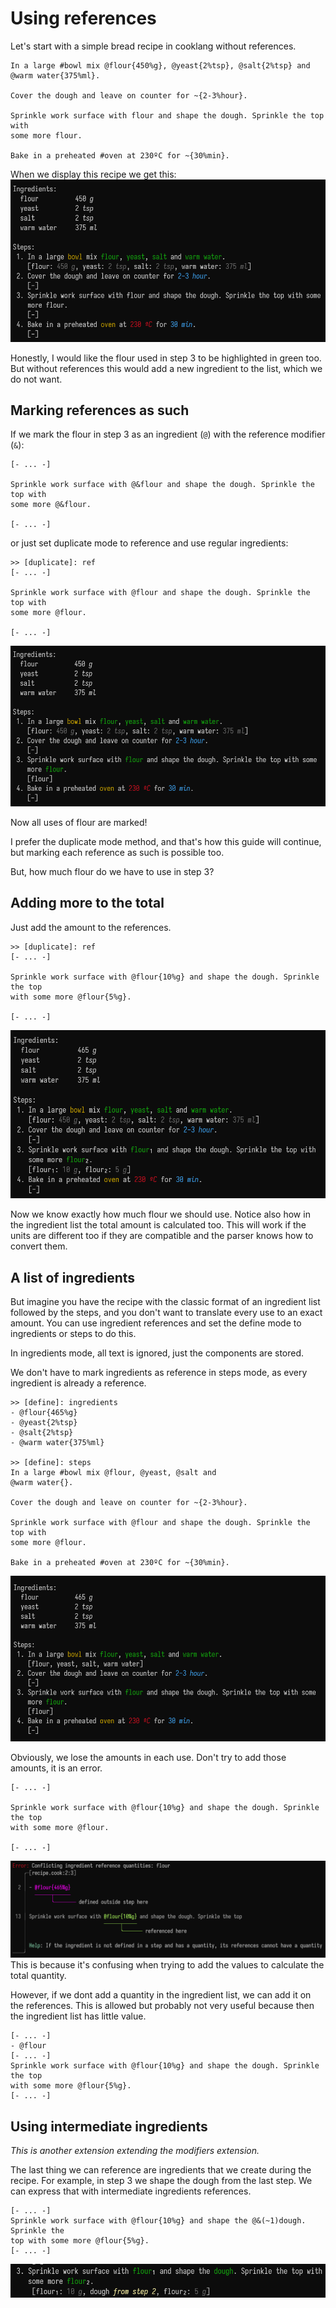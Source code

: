 # Using references

Let's start with a simple bread recipe in cooklang without references.
```cooklang
In a large #bowl mix @flour{450%g}, @yeast{2%tsp}, @salt{2%tsp} and
@warm water{375%ml}.

Cover the dough and leave on counter for ~{2-3%hour}.

Sprinkle work surface with flour and shape the dough. Sprinkle the top with
some more flour.

Bake in a preheated #oven at 230ºC for ~{30%min}.
```

When we display this recipe we get this: ![](../images/bread1.png)

Honestly, I would like the flour used in step 3 to be highlighted in green too.
But without references this would add a new ingredient to the list, which we do
not want.

## Marking references as such
If we mark the flour in step 3 as an ingredient (`@`) with the reference
modifier (`&`):
```cooklang
[- ... -]

Sprinkle work surface with @&flour and shape the dough. Sprinkle the top with
some more @&flour.

[- ... -]
```
or just set duplicate mode to reference and use regular ingredients:
```cooklang
>> [duplicate]: ref
[- ... -]

Sprinkle work surface with @flour and shape the dough. Sprinkle the top with
some more @flour.

[- ... -]
```
![](../images/bread2.png)

Now all uses of flour are marked!

I prefer the duplicate mode method, and that's how this guide will continue, but
marking each reference as such is possible too.

But, how much flour do we have to use in step 3?

## Adding more to the total
Just add the amount to the references.
```cooklang
>> [duplicate]: ref
[- ... -]

Sprinkle work surface with @flour{10%g} and shape the dough. Sprinkle the top
with some more @flour{5%g}.

[- ... -]
```
![](../images/bread3.png)

Now we know exactly how much flour we should use. Notice also how in the
ingredient list the total amount is calculated too. This will work if the units
are different too if they are compatible and the parser knows how to convert
them.

## A list of ingredients
But imagine you have the recipe with the classic format of an ingredient list
followed by the steps, and you don't want to translate every use to an exact
amount. You can use ingredient references and set the define mode to ingredients
or steps to do this.

In ingredients mode, all text is ignored, just the components are stored.

We don't have to mark ingredients as reference in steps mode, as every
ingredient is already a reference.
```cooklang
>> [define]: ingredients
- @flour{465%g}
- @yeast{2%tsp}
- @salt{2%tsp}
- @warm water{375%ml}

>> [define]: steps
In a large #bowl mix @flour, @yeast, @salt and
@warm water{}.

Cover the dough and leave on counter for ~{2-3%hour}.

Sprinkle work surface with @flour and shape the dough. Sprinkle the top with
some more @flour.

Bake in a preheated #oven at 230ºC for ~{30%min}.
```
![](../images/bread4.png)

Obviously, we lose the amounts in each use. Don't try to add those amounts, it
is an error.
```cooklang
[- ... -]

Sprinkle work surface with @flour{10%g} and shape the dough. Sprinkle the top
with some more @flour.

[- ... -]
```
![](../images/bread5.png) This is because it's confusing when trying to add the
values to calculate the total quantity.

However, if we dont add a quantity in the ingredient list, we can add it on the
references. This is allowed but probably not very useful because then the
ingredient list has little value.
```cooklang
[- ... -]
- @flour
[- ... -]
Sprinkle work surface with @flour{10%g} and shape the dough. Sprinkle the top
with some more @flour{5%g}.
[- ... -]
```

## Using intermediate ingredients
_This is another extension extending the modifiers extension._

The last thing we can reference are ingredients that we create during the
recipe. For example, in step 3 we shape the dough from the last step. We can
express that with intermediate ingredients references.
```cooklang
[- ... -]
Sprinkle work surface with @flour{10%g} and shape the @&(~1)dough. Sprinkle the
top with some more @flour{5%g}.
[- ... -]
```

![](../images/bread6.png)
